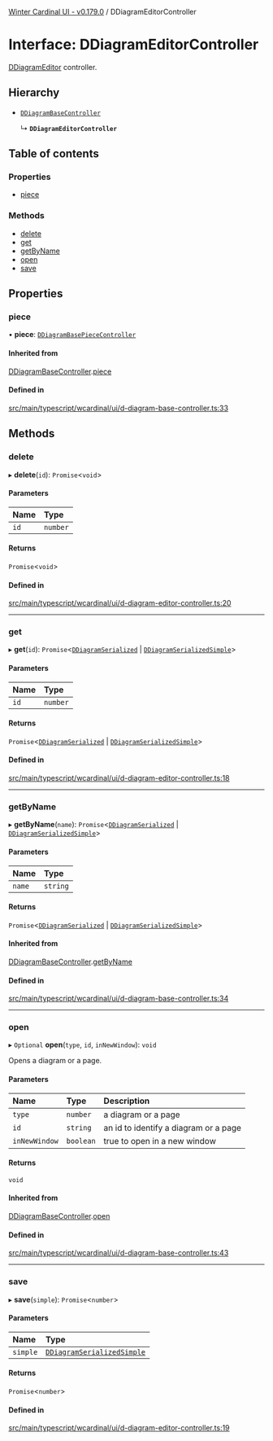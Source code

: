 [Winter Cardinal UI - v0.179.0](../index.md) / DDiagramEditorController

# Interface: DDiagramEditorController

[DDiagramEditor](../classes/DDiagramEditor.md) controller.

## Hierarchy

- [`DDiagramBaseController`](DDiagramBaseController.md)

  ↳ **`DDiagramEditorController`**

## Table of contents

### Properties

- [piece](DDiagramEditorController.md#piece)

### Methods

- [delete](DDiagramEditorController.md#delete)
- [get](DDiagramEditorController.md#get)
- [getByName](DDiagramEditorController.md#getbyname)
- [open](DDiagramEditorController.md#open)
- [save](DDiagramEditorController.md#save)

## Properties

### piece

• **piece**: [`DDiagramBasePieceController`](DDiagramBasePieceController.md)

#### Inherited from

[DDiagramBaseController](DDiagramBaseController.md).[piece](DDiagramBaseController.md#piece)

#### Defined in

[src/main/typescript/wcardinal/ui/d-diagram-base-controller.ts:33](https://github.com/winter-cardinal/winter-cardinal-ui/blob/v0.179.0/src/main/typescript/wcardinal/ui/d-diagram-base-controller.ts#L33)

## Methods

### delete

▸ **delete**(`id`): `Promise`<`void`\>

#### Parameters

| Name | Type |
| :------ | :------ |
| `id` | `number` |

#### Returns

`Promise`<`void`\>

#### Defined in

[src/main/typescript/wcardinal/ui/d-diagram-editor-controller.ts:20](https://github.com/winter-cardinal/winter-cardinal-ui/blob/v0.179.0/src/main/typescript/wcardinal/ui/d-diagram-editor-controller.ts#L20)

___

### get

▸ **get**(`id`): `Promise`<[`DDiagramSerialized`](DDiagramSerialized.md) \| [`DDiagramSerializedSimple`](DDiagramSerializedSimple.md)\>

#### Parameters

| Name | Type |
| :------ | :------ |
| `id` | `number` |

#### Returns

`Promise`<[`DDiagramSerialized`](DDiagramSerialized.md) \| [`DDiagramSerializedSimple`](DDiagramSerializedSimple.md)\>

#### Defined in

[src/main/typescript/wcardinal/ui/d-diagram-editor-controller.ts:18](https://github.com/winter-cardinal/winter-cardinal-ui/blob/v0.179.0/src/main/typescript/wcardinal/ui/d-diagram-editor-controller.ts#L18)

___

### getByName

▸ **getByName**(`name`): `Promise`<[`DDiagramSerialized`](DDiagramSerialized.md) \| [`DDiagramSerializedSimple`](DDiagramSerializedSimple.md)\>

#### Parameters

| Name | Type |
| :------ | :------ |
| `name` | `string` |

#### Returns

`Promise`<[`DDiagramSerialized`](DDiagramSerialized.md) \| [`DDiagramSerializedSimple`](DDiagramSerializedSimple.md)\>

#### Inherited from

[DDiagramBaseController](DDiagramBaseController.md).[getByName](DDiagramBaseController.md#getbyname)

#### Defined in

[src/main/typescript/wcardinal/ui/d-diagram-base-controller.ts:34](https://github.com/winter-cardinal/winter-cardinal-ui/blob/v0.179.0/src/main/typescript/wcardinal/ui/d-diagram-base-controller.ts#L34)

___

### open

▸ `Optional` **open**(`type`, `id`, `inNewWindow`): `void`

Opens a diagram or a page.

#### Parameters

| Name | Type | Description |
| :------ | :------ | :------ |
| `type` | `number` | a diagram or a page |
| `id` | `string` | an id to identify a diagram or a page |
| `inNewWindow` | `boolean` | true to open in a new window |

#### Returns

`void`

#### Inherited from

[DDiagramBaseController](DDiagramBaseController.md).[open](DDiagramBaseController.md#open)

#### Defined in

[src/main/typescript/wcardinal/ui/d-diagram-base-controller.ts:43](https://github.com/winter-cardinal/winter-cardinal-ui/blob/v0.179.0/src/main/typescript/wcardinal/ui/d-diagram-base-controller.ts#L43)

___

### save

▸ **save**(`simple`): `Promise`<`number`\>

#### Parameters

| Name | Type |
| :------ | :------ |
| `simple` | [`DDiagramSerializedSimple`](DDiagramSerializedSimple.md) |

#### Returns

`Promise`<`number`\>

#### Defined in

[src/main/typescript/wcardinal/ui/d-diagram-editor-controller.ts:19](https://github.com/winter-cardinal/winter-cardinal-ui/blob/v0.179.0/src/main/typescript/wcardinal/ui/d-diagram-editor-controller.ts#L19)
